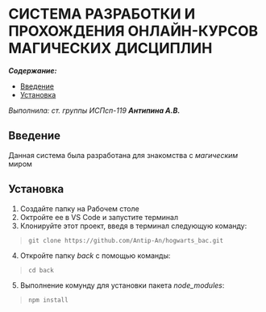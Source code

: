 # СИСТЕМА РАЗРАБОТКИ И ПРОХОЖДЕНИЯ ОНЛАЙН-КУРСОВ МАГИЧЕСКИХ ДИСЦИПЛИН 

***Содержание:***
- [Введение](#introduction)
- [Установка](#Install)

*Выполнила: ст. группы ИСПсп-119* 
***Антипина А.В.***

## Введение <a name="introduction"></a>
Данная система была разработана для знакомства с *магическим* миром

## Установка <a name="Install"></a>
1. Создайте папку на Рабочем столе
2. Октройте ее в VS Code и запустите терминал
3. Клонируйте этот проект, введя в терминал следующую команду:
> ```git clone https://github.com/Antip-An/hogwarts_bac.git```
4. Откройте папку *back* с помощью команды: 
>```cd back``` 
5. Выполнение комунду  для установки пакета *node_modules*:
>```npm install```